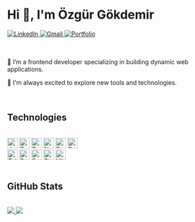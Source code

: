 <h1>Hi 👋, I'm Özgür Gökdemir</h1>
<div>
  <a href="https://linkedin.com/in/ozgurgokdemir">
    <img alt="LinkedIn" src="https://img.shields.io/badge/LinkedIn-informational?style=flat&color=0A66C2&logo=linkedin&logoColor=white" />
  </a>
  <a href="mailto:ozgur@ozgurgokdemir.com">
    <img alt="Gmail" src="https://img.shields.io/badge/Gmail-informational?style=flat&color=EA4335&logo=gmail&logoColor=white" />
  </a>
  <a href="https://ozgurgokdemir.com">
    <img alt="Portfolio" src="https://img.shields.io/badge/Portfolio-informational?style=flat&color=10b981&logo=data:image/svg+xml;base64,PHN2ZyB3aWR0aD0iMjQiIGhlaWdodD0iMjQiIHZpZXdCb3g9IjAgMCAyNCAyNCIgZmlsbD0ibm9uZSIgeG1sbnM9Imh0dHA6Ly93d3cudzMub3JnLzIwMDAvc3ZnIj4KPHBhdGggZD0iTTEyIDJDNi40NzcxNSAyIDIgNi40NzcxNSAyIDEyQzIgMTcuNTIyOCA2LjQ3NzE1IDIyIDEyIDIyQzE3LjUyMjggMjIgMjIgMTcuNTIyOCAyMiAxMk0xOC44NzUgNS4xMjVMMTIuNjI1IDExLjM3NSIgc3Ryb2tlPSJ3aGl0ZSIgc3Ryb2tlLXdpZHRoPSIzIiBzdHJva2UtbWl0ZXJsaW1pdD0iMi4wNjI2NyIgc3Ryb2tlLWxpbmVjYXA9InNxdWFyZSIvPgo8L3N2Zz4K" />
  </a>
</div>
<br>

<br>
<div>
  <p>🚀 I’m a frontend developer specializing in building dynamic web applications.</p>
  <p>🧪 I'm always excited to explore new tools and technologies.</p>
</div>
<br>

<h2>Technologies</h2>
<br>
<div>
  <img alt="JavaScript" height="24" src="https://img.shields.io/badge/JavaScript-0d1117?style=flat-square&logo=javascript">
  <img alt="TypeScript" height="24" src="https://img.shields.io/badge/TypeScript-0d1117?style=flat-square&logo=typescript">
  <img alt="React" height="24" src="https://img.shields.io/badge/React-0d1117?style=flat-square&logo=react">
  <img alt="Next.js" height="24" src="https://img.shields.io/badge/Next.js-0d1117?style=flat-square&logo=next.js">
  <img alt="Redux" height="24" src="https://img.shields.io/badge/Redux-0d1117?style=flat-square&logo=redux&logoColor=764ABC">
  <img alt="React Query" height="24" src="https://img.shields.io/badge/React%20Query-0d1117?style=flat-square&logo=reactquery">
</div>
<div>
  <img alt="Tailwind CSS" height="24" src="https://img.shields.io/badge/Tailwind%20CSS-0d1117?style=flat-square&logo=tailwindcss">
  <img alt="Radix UI" height="24" src="https://img.shields.io/badge/Radix%20UI-0d1117?style=flat-square&logo=radixui">
  <img alt="Framer Motion" height="24" src="https://img.shields.io/badge/Framer%20Motion-0d1117?style=flat-square&logo=framer&logoColor=0055FF">
  <img alt="Storybook" height="24" src="https://img.shields.io/badge/Storybook-0d1117?style=flat-square&logo=storybook">
  <img alt="Vitest" height="24" src="https://img.shields.io/badge/Vitest-0d1117?style=flat-square&logo=vitest">
</div>
<br>

<h2>GitHub Stats</h2>
<br>
<div>
  <a href="https://github.com/ozgurgokdemir/ozgurgokdemir">
    <img src="https://github-readme-stats.vercel.app/api/top-langs/?username=ozgurgokdemir&langs_count=3&title_color=fff&text_color=c9d1d9&icon_color=2bbc8a&border_color=0d1117&bg_color=0d1117">
  </a>
  <a href="https://github.com/ozgurgokdemir/ozgurgokdemir">
    <img src="https://github-readme-stats.vercel.app/api?username=ozgurgokdemir&count_private=true&show_icons=true&line_height=27&title_color=fff&text_color=c9d1d9&icon_color=3fcf8e&border_color=0d1117&bg_color=0d1117">
  </a>
</div>
